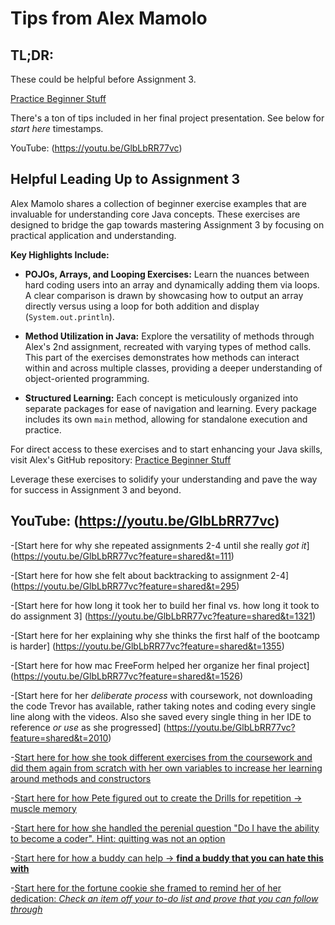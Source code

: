 # Tips from Alex Mamolo

## TL;DR: 

These could be helpful before Assignment 3.

[Practice Beginner Stuff](https://github.com/amamolo9986/Practice-BeginnerStuff.git)

There's a ton of tips included in her final project presentation. See below for *start here* timestamps.

YouTube: (https://youtu.be/GlbLbRR77vc)

## Helpful Leading Up to Assignment 3

Alex Mamolo shares a collection of beginner exercise examples that are invaluable for understanding core Java concepts. These exercises are designed to bridge the gap towards mastering Assignment 3 by focusing on practical application and understanding.

**Key Highlights Include:**

- **POJOs, Arrays, and Looping Exercises:** Learn the nuances between hard coding users into an array and dynamically adding them via loops. A clear comparison is drawn by showcasing how to output an array directly versus using a loop for both addition and display (`System.out.println`).

- **Method Utilization in Java:** Explore the versatility of methods through Alex's 2nd assignment, recreated with varying types of method calls. This part of the exercises demonstrates how methods can interact within and across multiple classes, providing a deeper understanding of object-oriented programming.

- **Structured Learning:** Each concept is meticulously organized into separate packages for ease of navigation and learning. Every package includes its own `main` method, allowing for standalone execution and practice.

For direct access to these exercises and to start enhancing your Java skills, visit Alex's GitHub repository:
[Practice Beginner Stuff](https://github.com/amamolo9986/Practice-BeginnerStuff.git)

Leverage these exercises to solidify your understanding and pave the way for success in Assignment 3 and beyond.

## YouTube: (https://youtu.be/GlbLbRR77vc)
-[Start here for why she repeated assignments 2-4 until she really *got it*] 
(https://youtu.be/GlbLbRR77vc?feature=shared&t=111)

-[Start here for how she felt about backtracking to assignment 2-4] 
(https://youtu.be/GlbLbRR77vc?feature=shared&t=295)

-[Start here for how long it took her to build her final vs. how long it took to do assignment 3] (https://youtu.be/GlbLbRR77vc?feature=shared&t=1321)

-[Start here for her explaining why she thinks the first half of the bootcamp is harder] (https://youtu.be/GlbLbRR77vc?feature=shared&t=1355)

-[Start here for how mac FreeForm helped her organize her final project] (https://youtu.be/GlbLbRR77vc?feature=shared&t=1526)

-[Start here for her *deliberate process* with coursework, not downloading the code Trevor has available, rather taking notes and coding every single line along with the videos. Also she saved every single thing in her IDE to reference *or use* as she progressed] (https://youtu.be/GlbLbRR77vc?feature=shared&t=2010)

-[Start here for how she took different exercises from the coursework and did them again from scratch with her own variables to increase her learning around methods and constructors](https://youtu.be/GlbLbRR77vc?feature=shared&t=2440)

-[Start here for how Pete figured out to create the Drills for repetition -> muscle memory](https://youtu.be/GlbLbRR77vc?feature=shared&t=2605)

-[Start here for how she handled the perenial question "Do I have the ability to become a coder". Hint: quitting was not an option](https://youtu.be/GlbLbRR77vc?feature=shared&t=2903)

-[Start here for how a buddy can help -> **find a buddy that you can hate this with**](https://youtu.be/GlbLbRR77vc?feature=shared&t=3108)

-[Start here for the fortune cookie she framed to remind her of her dedication: *Check an item off your to-do list and prove that you can follow through*](https://youtu.be/GlbLbRR77vc?feature=shared&t=3194)